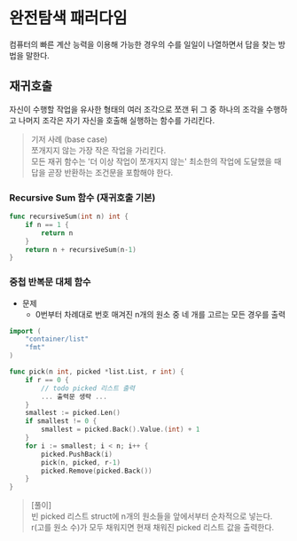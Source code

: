 # 완전탐색 패러다임

컴퓨터의 빠른 계산 능력을 이용해 가능한 경우의 수를 일일이 나열하면서 답을 찾는 방법을 말한다.  

## 재귀호출

자신이 수행할 작업을 유사한 형태의 여러 조각으로 쪼갠 뒤 그 중 하나의 조각을 수행하고 나머지 조각은 자기 자신을 호출해 실행하는 함수를 가리킨다.

> 기저 사례 (base case)  
> 쪼개지지 않는 가장 작은 작업을 가리킨다.  
> 모든 재귀 함수는 '더 이상 작업이 쪼개지지 않는' 최소한의 작업에 도달했을 때 답을 곧장 반환하는 조건문을 포함해야 한다.  

### Recursive Sum 함수 (재귀호출 기본)

```go
func recursiveSum(int n) int {
    if n == 1 {
        return n
    }
    return n + recursiveSum(n-1)
}
```

### 중첩 반복문 대체 함수

- 문제
  - 0번부터 차례대로 번호 매겨진 n개의 원소 중 네 개를 고르는 모든 경우를 출력

```go
import (
    "container/list"
    "fmt"
)

func pick(n int, picked *list.List, r int) {
    if r == 0 {
        // todo picked 리스트 출력
        ... 출력문 생략 ...
    }
    smallest := picked.Len()
    if smallest != 0 {
        smallest = picked.Back().Value.(int) + 1
    }
    for i := smallest; i < n; i++ {
        picked.PushBack(i)
        pick(n, picked, r-1)
        picked.Remove(picked.Back())
    }
}
```

> [풀이]  
> 빈 picked 리스트 struct에 n개의 원소들을 앞에서부터 순차적으로 넣는다.  
> r(고를 원소 수)가 모두 채워지면 현재 채워진 picked 리스트 값을 출력한다.  